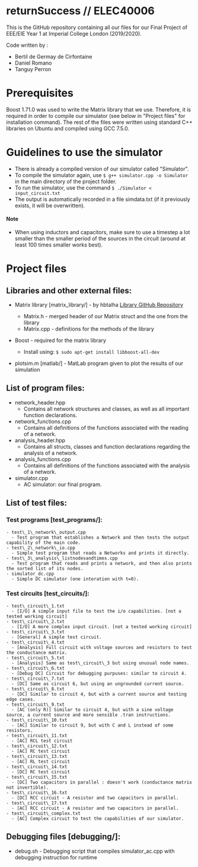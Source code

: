 # returnSuccess // ELEC40006

This is the GitHub repository containing all our files for our Final Project of EEE/EIE Year 1 at Imperial College London (2019/2020).

Code written by :
  - Bertil de Germay de Cirfontaine
  - Daniel Romano
  - Tanguy Perron


# Prerequisites

Boost 1.71.0 was used to write the Matrix library that we use. Therefore, it is required in order to compile our simulator (see below in "Project files" for installation command).
The rest of the files were written using standard C++ libraries on Ubuntu and compiled using GCC 7.5.0.


# Guidelines to use the simulator

  - There is already a compiled version of our simulator called "Simulator".
  - To compile the simulator again, use `$ g++ simulator.cpp -o Simulator` in the main directory of the project folder.
  - To run the simulator, use the command `$ ./Simulator < input_circuit.txt`
  - The output is automatically recorded in a file simdata.txt (if it previously exists, it will be overwritten).

#### Note
  - When using inductors and capacitors, make sure to use a timestep a lot smaller than the smaller period of the sources in the circuit (around at least 100 times smaller works best).


# Project files

## Libraries and other external files:
  - Matrix library \[matrix_library/\] - by hbtalha [Library GitHub Repository](https://github.com/hbtalha/Matrix-Library)
    - Matrix.h - merged header of our Matrix struct and the one from the library
    - Matrix.cpp - definitions for the methods of the library
  - Boost - required for the matrix library
    - Install using: `$ sudo apt-get install libboost-all-dev`
    
  - plotsim.m [matlab/] - MatLab program given to plot the results of our simulation

## List of program files:
  - network_header.hpp
  	- Contains all network structures and classes, as well as all important function declarations.
  - network_functions.cpp	
  	- Contains all definitions of the functions associated with the reading of a network.
  - analysis_header.hpp
    - Contains all structs, classes and function declarations regarding the analysis of a network.
  - analysis_functions.cpp
    - Contains all definitions of the functions associated with the analysis of a network.
  - simulator.cpp
    - AC simulator: our final program.

## List of test files:
### Test programs [test_programs/]:
    - test\_1\_network\_output.cpp
  	  - Test program that establishes a Network and then tests the output capability of the main code.
    - test\_2\_network\_io.cpp
  	  - Simple test program that reads a Networks and prints it directly.
  	- test\_3\_analysis\_listnodesandtimes.cpp
  	  - Test program that reads and prints a network, and then also prints the sorted list of its nodes.
    - simulator_dc.cpp
      - Simple DC simulator (one interation with t=0).
### Test circuits [test_circuits/]:
	- test\_circuit\_1.txt
  	  - [I/O] A simple input file to test the i/o capabilities. [not a tested working circuit]
    - test\_circuit\_2.txt
  	  - [I/O] A more complex input circuit. [not a tested working circuit]
  	- test\_circuit\_3.txt
  	  - [General] A simple test circuit.
  	- test\_circuit\_4.txt
  	  - [Analysis] Full circuit with voltage sources and resistors to test the conductance matrix.
  	- test\_circuit\_5.txt
  	  - [Analysis] Same as test\_circuit\_3 but using unusual node names.
  	- test\_circuit\_6.txt
 	  - [Debug DC] Circuit for debugging purpuses: similar to circuit 4.
  	- test\_circuit\_7.txt
  	  - [DC] Same as circuit 6, but using an ungrounded current source.
  	- test\_circuit\_8.txt
  	  - [DC] Similar to circuit 4, but with a current source and testing edge cases.
  	- test\_circuit\_9.txt
  	  - [AC (only R)] Similar to circuit 4, but with a sine voltage source, a current source and more sensible .tran instructions.
  	- test\_circuit\_10.txt
  	  - [AC] Similar to circuit 9, but with C and L instead of some resistors.
  	- test\_circuit\_11.txt
  	  - [AC] RCL test circuit
  	- test\_circuit\_12.txt
  	  - [AC] RC test circuit
  	- test\_circuit\_13.txt
  	  - [AC] RL test circuit
  	- test\_circuit\_14.txt
  	  - [DC] RC test circuit
  	- test\_circuit\_15.txt
  	  - [DC] Two capacitors in parallel : doesn't work (conductance matrix not invertible).
  	- test\_circuit\_16.txt
  	  - [DC] RCC circuit - A resistor and two capacitors in parallel.
  	- test\_circuit\_17.txt
  	  - [AC] RCC circuit - A resistor and two capacitors in parallel.
  	- test\_circuit\_complex.txt
  	  - [AC] Complex circuit to test the capabilities of our simulator.
  	  
## Debugging files [debugging/]:
  - debug.sh - Debugging script that compiles simulator_ac.cpp with debugging instruction for runtime
